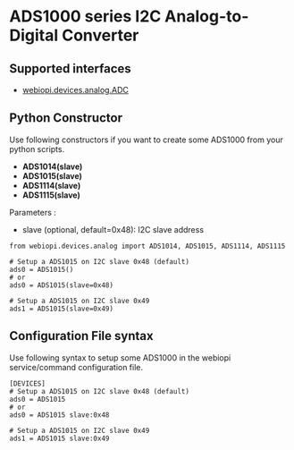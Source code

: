 # ADS1000 series I2C Analog-to-Digital Converter #

## Supported interfaces ##
  * [webiopi.devices.analog.ADC](ANALOG#ADC_(Analog-to-Digital_Converter).md)

## Python Constructor ##
Use following constructors if you want to create some ADS1000 from your python scripts.
  * **ADS1014(slave)**
  * **ADS1015(slave)**
  * **ADS1114(slave)**
  * **ADS1115(slave)**

Parameters :
  * slave (optional, default=0x48): I2C slave address

```
from webiopi.devices.analog import ADS1014, ADS1015, ADS1114, ADS1115

# Setup a ADS1015 on I2C slave 0x48 (default)
ads0 = ADS1015()
# or
ads0 = ADS1015(slave=0x48)

# Setup a ADS1015 on I2C slave 0x49
ads1 = ADS1015(slave=0x49)
```

## Configuration File syntax ##
Use following syntax to setup some ADS1000 in the webiopi service/command configuration file.
```
[DEVICES]
# Setup a ADS1015 on I2C slave 0x48 (default)
ads0 = ADS1015
# or
ads0 = ADS1015 slave:0x48

# Setup a ADS1015 on I2C slave 0x49
ads1 = ADS1015 slave:0x49
```